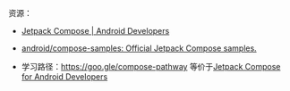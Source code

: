 资源：

- [Jetpack Compose  | Android Developers](https://developer.android.google.cn/courses/pathways/compose?hl=zh-cn)

- [android/compose-samples: Official Jetpack Compose samples.](https://github.com/android/compose-samples)
- 学习路径：https://goo.gle/compose-pathway 等价于[Jetpack Compose for Android Developers](https://developer.android.com/courses/jetpack-compose/course)

